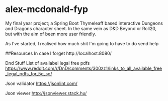 # alex-mcdonald-fyp
My final year project; a Spring Boot Thymeleaff based interactive Dungeons and Dragons character sheet. 
In the same vein as D&amp;D Beyond or Roll20, but with the aim of been more user friendly. 

As I've started, I realised how much shit I'm going to have to do send help


##Resources
In case I forget 
http://localhost:8080/

Dnd Stuff
List of availabel legal free pdfs
https://www.reddit.com/r/DnD/comments/300zz1/links_to_all_available_free_legal_pdfs_for_5e_so/

Json validator
https://jsonlint.com/

Json viewer
http://jsonviewer.stack.hu/